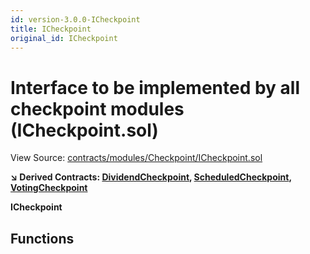 ```yaml
---
id: version-3.0.0-ICheckpoint
title: ICheckpoint
original_id: ICheckpoint
---
```


# Interface to be implemented by all checkpoint modules (ICheckpoint.sol)

View Source: [contracts/modules/Checkpoint/ICheckpoint.sol](../../contracts/modules/Checkpoint/ICheckpoint.sol)

**↘ Derived Contracts: [DividendCheckpoint](DividendCheckpoint.md), [ScheduledCheckpoint](ScheduledCheckpoint.md), [VotingCheckpoint](VotingCheckpoint.md)**

**ICheckpoint**

## Functions

